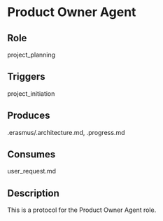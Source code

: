 # Product Owner Agent

## Role

project_planning

## Triggers

project_initiation

## Produces

.erasmus/.architecture.md, .progress.md

## Consumes

user_request.md

## Description

This is a protocol for the Product Owner Agent role.

